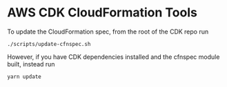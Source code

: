 # AWS CDK CloudFormation Tools

To update the CloudFormation spec, from the root of the CDK repo run

```
./scripts/update-cfnspec.sh
```

However, if you have CDK dependencies installed and the cfnspec module built, instead run

```
yarn update
```


